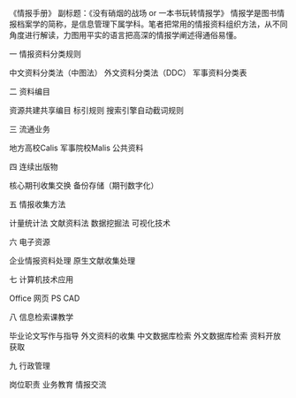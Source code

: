 《情报手册》
副标题：《没有硝烟的战场 or 一本书玩转情报学》
情报学是图书情报档案学的简称，是信息管理下属学科。笔者把常用的情报资料组织方法，从不同角度进行解读，力图用平实的语言把高深的情报学阐述得通俗易懂。

一 情报资料分类规则

中文资料分类法（中图法）
外文资料分类法（DDC）
军事资料分类表


二 资料编目

资源共建共享编目
标引规则
搜索引擎自动截词规则


三 流通业务

地方高校Calis
军事院校Malis
公共资料


四 连续出版物

核心期刊收集交换
备份存储（期刊数字化）


五 情报收集方法

计量统计法
文献资料法
数据挖掘法
可视化技术


六 电子资源

企业情报资料处理
原生文献收集处理

七 计算机技术应用

Office
网页
PS
CAD


八 信息检索课教学

毕业论文写作与指导
外文资料的收集
中文数据库检索
外文数据库检索
资料开放获取


九 行政管理

岗位职责
业务教育
情报交流

